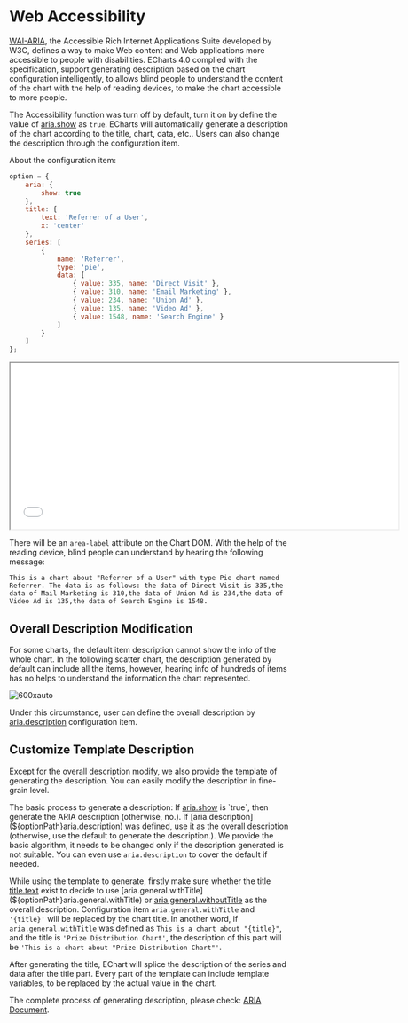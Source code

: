 # Web Accessibility

[WAI-ARIA](https://www.w3.org/WAI/intro/aria), the Accessible Rich Internet Applications Suite developed by W3C, defines a way to make Web content and Web applications more accessible to people with disabilities. ECharts 4.0 complied with the specification, support generating description based on the chart configuration intelligently, to allows blind people to understand the content of the chart with the help of reading devices, to make the chart accessible to more people.

The Accessibility function was turn off by default, turn it on by define the value of [aria.show](${optionPath}aria.show) as `true`. ECharts will automatically generate a description of the chart according to the title, chart, data, etc.. Users can also change the description through the configuration item.

About the configuration item: 

```js
option = {
    aria: {
        show: true
    },
    title: {
        text: 'Referrer of a User',
        x: 'center'
    },
    series: [
        {
            name: 'Referrer',
            type: 'pie',
            data: [
                { value: 335, name: 'Direct Visit' },
                { value: 310, name: 'Email Marketing' },
                { value: 234, name: 'Union Ad' },
                { value: 135, name: 'Video Ad' },
                { value: 1548, name: 'Search Engine' }
            ]
        }
    ]
};
```

<iframe width="700" height="300" src="${galleryViewPath}doc-example/aria-pie&reset=1&edit=1"></iframe>


There will be an `area-label` attribute on the Chart DOM. With the help of the reading device, blind people can understand by hearing the following message: 

```
This is a chart about "Referrer of a User" with type Pie chart named Referrer. The data is as follows: the data of Direct Visit is 335,the data of Mail Marketing is 310,the data of Union Ad is 234,the data of Video Ad is 135,the data of Search Engine is 1548.
```

## Overall Description Modification

For some charts, the default item description cannot show the info of the whole chart. In the following scatter chart, the description generated by default can include all the items, however, hearing info of hundreds of items has no helps to understand the information the chart represented.

![600xauto](~aria-example.png)

Under this circumstance, user can define the overall description by [aria.description](${optionPath}aria.description) configuration item.

## Customize Template Description

Except for the overall description modify, we also provide the template of generating the description. You can easily modify the description in fine-grain level.

The basic process to generate a description: If [aria.show](${optionPath}aria.show) is `true`, then generate the ARIA description (otherwise, no.). If [aria.description](${optionPath}aria.description) was defined, use it as the overall description (otherwise, use the default to generate the description.). We provide the basic algorithm, it needs to be changed only if the description generated is not suitable. You can even use `aria.description` to cover the default if needed.

While using the template to generate, firstly make sure whether the title [title.text](${optionPath}title.text) exist to decide to use [aria.general.withTitle](${optionPath}aria.general.withTitle) or [aria.general.withoutTitle](${optionPath}aria.general.withoutTitle) as the overall description. Configuration item `aria.general.withTitle` and `'{title}'` will be replaced by the chart title. In another word, if `aria.general.withTitle` was defined as `This is a chart about "{title}"`, and the title is `'Prize Distribution Chart'`, the description of this part will be `'This is a chart about "Prize Distribution Chart"'`.

After generating the title, EChart will splice the description of the series and data after the title part. Every part of the template can include template variables, to be replaced by the actual value in the chart.

The complete process of generating description, please check: [ARIA Document](${optionPath}aria).
